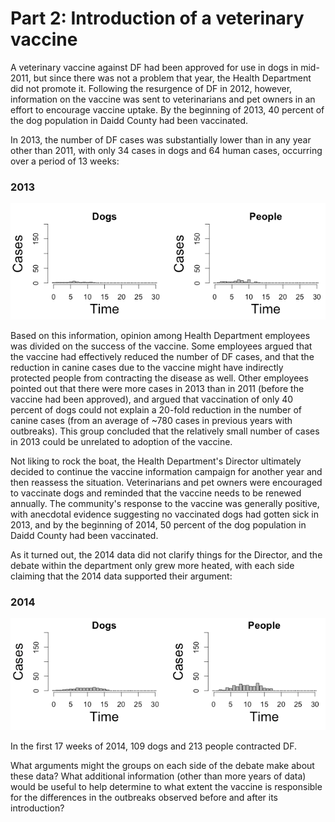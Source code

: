 # Part 2: Introduction of a veterinary vaccine

A veterinary vaccine against DF had been approved for use in dogs in mid-2011, but since there was not a problem that year, the Health Department did not promote it. Following the resurgence of DF in 2012, however, information on the vaccine was sent to veterinarians and pet owners in an effort to encourage vaccine uptake. By the beginning of 2013, 40 percent of the dog population in Daidd County had been vaccinated.

In 2013, the number of DF cases was substantially lower than in any year other than 2011, with only 34 cases in dogs and 64 human cases, occurring over a period of 13 weeks:

### 2013

!['2013 Outcomes'](df2012.png)

Based on this information, opinion among Health Department employees was divided on the success of the vaccine. Some employees argued that the vaccine had effectively reduced the number of DF cases, and that the reduction in canine cases due to the vaccine might have indirectly protected people from contracting the disease as well. Other employees pointed out that there were more cases in 2013 than in 2011 (before the vaccine had been approved), and argued that vaccination of only 40 percent of dogs could not explain a 20-fold reduction in the number of canine cases (from an average of ~780 cases in previous years with outbreaks). This group concluded that the relatively small number of cases in 2013 could be unrelated to adoption of the vaccine.

Not liking to rock the boat, the Health Department's Director ultimately decided to continue the vaccine information campaign for another year and then reassess the situation. Veterinarians and pet owners were encouraged to vaccinate dogs and reminded that the vaccine needs to be renewed annually. The community's response to the vaccine was generally positive, with anecdotal evidence suggesting no vaccinated dogs had gotten sick in 2013, and by the beginning of 2014, 50 percent of the dog population in Daidd County had been vaccinated.

As it turned out, the 2014 data did not clarify things for the Director, and the debate within the department only grew more heated, with each side claiming that the 2014 data supported their argument:

### 2014

!['2014 Outcomes'](df2013.png)

In the first 17 weeks of 2014, 109 dogs and 213 people contracted DF.

What arguments might the groups on each side of the debate make about these data? What additional information (other than more years of data) would be useful to help determine to what extent the vaccine is responsible for the differences in the outbreaks observed before and after its introduction?
